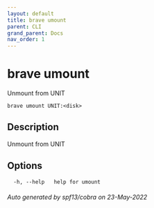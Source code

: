 ```yaml
---
layout: default
title: brave umount
parent: CLI
grand_parent: Docs
nav_order: 1
---
```


# brave umount

Unmount <disk> from UNIT

```
brave umount UNIT:<disk>
```

## Description

Unmount <disk> from UNIT

## Options

```
  -h, --help   help for umount
```

###### Auto generated by spf13/cobra on 23-May-2022
